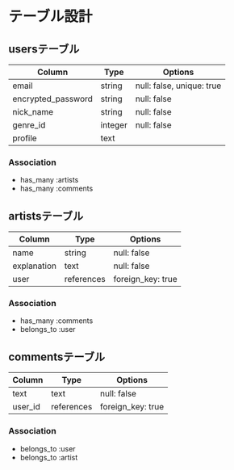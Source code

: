 # テーブル設計

## usersテーブル
| Column             | Type    | Options                   |
| ------------------ | ------- | ------------------------- |
| email              | string  | null: false, unique: true |
| encrypted_password | string  | null: false               |
| nick_name          | string  | null: false               |
| genre_id           | integer | null: false               |
| profile            | text    |                           |

### Association
- has_many :artists
- has_many :comments

## artistsテーブル
| Column      | Type       | Options           |
| ----------- | ---------- | ----------------- |
| name        | string     | null: false       |
| explanation | text       | null: false       |
| user        | references | foreign_key: true |

### Association
- has_many :comments
- belongs_to :user

## commentsテーブル
| Column   | Type       | Options            |
| ---------| ---------- | ------------------ |
| text     | text       | null: false        |
| user_id  | references | foreign_key: true  |

### Association
- belongs_to :user
- belongs_to :artist